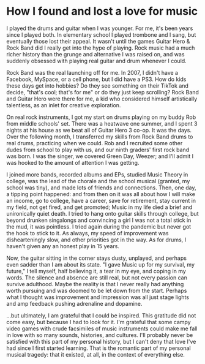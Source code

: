 # How I found and lost a love for music

I played the drums and guitar when I was younger. For me, it's been years since I played both. In elementary school I
played trombone and I sang, but eventually those lost their appeal. It wasn't until the games Guitar Hero & Rock Band
did I really get into the hype of playing. Rock music had a much richer history than the grunge and alternative I was
raised on, and was suddenly obsessed with playing real guitar and drum whenever I could.

Rock Band was the real launching off for me. In 2007, I didn't have a Facebook, MySpace, or a cell phone, but I did have
a PS3. How do kids these days get into hobbies? Do they see something on their TikTok and decide, "that's cool; that's
for me" or do they just keep scrolling? Rock Band and Guitar Hero were there for me, a kid who considered himself
artistically talentless, as an inlet for creative exploration.

On real rock instruments, I got my start on drums playing on my buddy Rob from middle schools' set. There was a heatwave
one summer, and I spent 3 nights at his house as we beat all of Guitar Hero 3 co-op. It was the days. Over the following
month, I transferred my skills from Rock Band drums to real drums, practicing when we could. Rob and I recruited some
other dudes from school to play with us, and our ninth graders' first rock band was born. I was the singer, we
covered Green Day, Weezer; and I'll admit I was hooked to the amount of attention I was getting.

I joined more bands, recorded albums and EPs, studied Music Theory in college, was the lead of the chorale and the
school musical (granted, my school was tiny), and made lots of friends and connections. Then, one day, a tipping
point happened: and from then on it was all about how I will make an income, go to college, have a career, save for
retirement, stay current in my field, not get fired, and get promoted; Music in my life died a brief and unironically
quiet death. I tried to hang onto guitar skills through college, but beyond drunken singalongs and convincing a girl
I was not a total stick in the mud, it was pointless. I tried again during the pandemic but never got the hook to
stick to it. As always, my speed of improvement was dishearteningly slow, and other priorities got in the way. As for
drums, I haven't given any an honest play in 15 years.

Now, the guitar sitting in the corner stays dusty, unplayed, and perhaps even sadder than I am about its state. "I gave
Music up for my survival, my future," I tell myself, half believing it, a tear in my eye, and coping in my words. The
silence and absence are still real, but not every passion can survive adulthood. Maybe the reality is that I never
really
had anything worth pursuing and was doomed to be let down from the start. Perhaps what I thought was improvement and
impression was all just stage lights and amp feedback pushing adrenaline and dopamine.

...but ultimately, I am grateful that I could be inspired. This gratitude did not come easy, but because I had to look
for it. I'm grateful that some campy video games with crude facsimiles of music instruments could make me fall in love
with so many sounds, histories, and cultures. I'll probably never be satisfied with this part of my personal history,
but I can't deny that love I've had since I first started learning. That is the romantic part of my personal musical
tragedy: that it existed, at all, in the context of everything else.